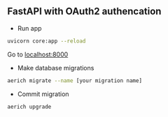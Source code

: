 ## FastAPI with OAuth2 authencation

- Run app
```bash
uvicorn core:app --reload 
```
Go to [localhost:8000](http://localhost:8000)

- Make database migrations

```bash
aerich migrate --name [your migration name]
```

- Commit migration

```aerich upgrade```
